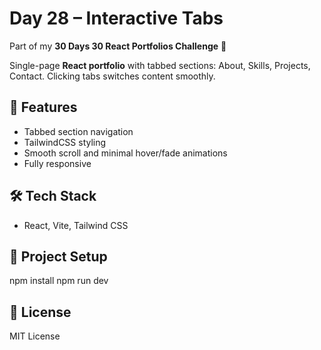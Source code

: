 # Day 28 – Interactive Tabs

Part of my **30 Days 30 React Portfolios Challenge** 🚀

Single-page **React portfolio** with tabbed sections: About, Skills, Projects, Contact. Clicking tabs switches content smoothly.

## 🌟 Features
- Tabbed section navigation
- TailwindCSS styling
- Smooth scroll and minimal hover/fade animations
- Fully responsive

## 🛠️ Tech Stack
- React, Vite, Tailwind CSS

## 📂 Project Setup
npm install
npm run dev

## 📜 License
MIT License

